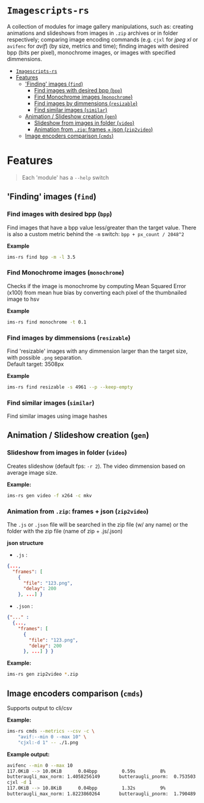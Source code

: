 # `Imagescripts-rs`

A collection of modules for image gallery manipulations, such as: creating animations and slideshows from images in `.zip` archives or in folder respectively; comparing image encoding commands (e.g. `cjxl` for _jpeg xl_ or `avifenc` for _avif_) (by size, metrics and time); finding images with desired bpp (bits per pixel), monochrome images, or images with specified dimmensions.

- [`Imagescripts-rs`](#imagescripts-rs)
- [Features](#features)
  - ['Finding' images (`find`)](#finding-images-find)
    - [Find images with desired bpp (`bpp`)](#find-images-with-desired-bpp-bpp)
    - [Find Monochrome images (`monochrome`)](#find-monochrome-images-monochrome)
    - [Find images by dimmensions (`resizable`)](#find-images-by-dimmensions-resizable)
    - [Find similar images (`similar`)](#find-similar-images-similar)
  - [Animation / Slideshow creation (`gen`)](#animation--slideshow-creation-gen)
    - [Slideshow from images in folder (`video`)](#slideshow-from-images-in-folder-video)
    - [Animation from `.zip`: frames + json (`zip2video`)](#animation-from-zip-frames--json-zip2video)
  - [Image encoders comparison (`cmds`)](#image-encoders-comparison-cmds)

# Features

> Each 'module' has a `--help` switch

## 'Finding' images (`find`)

### Find images with desired bpp (`bpp`)

Find images that have a bpp value less/greater than the target value. There is also a custom metric behind the `-m` switch: `bpp + px_count / 2048^2`

**Example**

```bash
ims-rs find bpp -m -l 3.5
```

### Find Monochrome images (`monochrome`)

Checks if the image is monochrome by computing Mean Squared Error (x100) from mean hue bias by converting each pixel of the thumbnailed image to hsv

**Example**

```bash
ims-rs find monochrome -t 0.1
```

### Find images by dimmensions (`resizable`)

Find 'resizable' images with any dimmension larger than the target size, with possible `.png` separation.  
Default target: 3508px

**Example**

```bash
ims-rs find resizable -s 4961 --p --keep-empty
```

### Find similar images (`similar`)

Find similar images using image hashes

## Animation / Slideshow creation (`gen`)

### Slideshow from images in folder (`video`)

Creates slideshow (default fps: `-r 2`). The video dimmension based on average image size.

**Example:**

```bash
ims-rs gen video -f x264 -c mkv
```

### Animation from `.zip`: frames + json (`zip2video`)

The `.js` or `.json` file will be searched in the zip file (w/ any name) or the folder with the zip file (name of zip + .js/.json)

**json structure**

- `.js` :

```json
{...,
  "frames": [
    {
      "file": "123.png",
      "delay": 200
    }, ...] }
```

- `.json` :

```json
{"..." :
  {...,
    "frames": [
      {
        "file": "123.png",
        "delay": 200
      }, ...] } }
```

**Example:**

```bash
ims-rs gen zip2video *.zip
```

## Image encoders comparison (`cmds`)

Supports output to cli/csv

**Example:**

```bash
ims-rs cmds --metrics --csv -c \
    "avif:--min 0 --max 10" \
    "cjxl:-d 1" -- ./1.png
```

**Example output:**

```bash
avifenc --min 0 --max 10
117.0KiB --> 10.0KiB      0.04bpp         0.59s         8%
butteraugli_max_norm: 1.4058256149       butteraugli_pnorm:  0.753503    ssimulacra: 0.00116743
cjxl -d 1
117.0KiB --> 10.8KiB      0.04bpp         1.32s         9%
butteraugli_max_norm: 1.8223860264       butteraugli_pnorm:  1.790489    ssimulacra: 0.00102578
```
